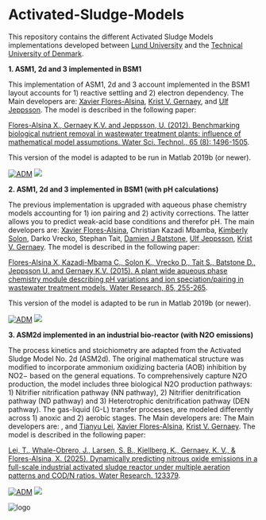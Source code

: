 # Activated-Sludge-Models

This repository contains the different Activated Sludge Models implementations developed between [Lund University](https://www.iea.lth.se/) and the [Technical University of Denmark](https://www.kt.dtu.dk/english/research/prosys).

<strong>1. ASM1, 2d and 3 implemented in BSM1 </strong>  

This implementation of ASM1, 2d and 3 account implemented in the BSM1 layout accounts for 1) reactive settling and 2) electron dependency. The Main developers are: [Xavier Flores-Alsina](https://github.com/xfalsina), [Krist V. Gernaey](https://github.com/kristgernaey), and [Ulf Jeppsson](https://github.com/ulfjeppsson). The model is described in the following paper: 

[Flores-Alsina X., Gernaey K.V. and Jeppsson, U. (2012). Benchmarking biological nutrient removal in wastewater treatment plants: influence of mathematical model assumptions. Water Sci. Technol., 65 (8): 1496-1505](https://doi.org/10.2166/wst.2012.039). 

This version of the model is adapted to be run in Matlab 2019b (or newer).

[![ADM](https://img.shields.io/badge/DOWNLOAD%20ASM1%202d%203%20in%20BSM1-990000?style=for-the-badge)](https://github.com/wwtmodels/Activated-Sludge-Models/releases/download/v1/ASM1.2d.3.in.BSM1.zip) [![](https://img.shields.io/github/downloads/wwtmodels/Activated-Sludge-Models/v1/total?color=990000&label=Downloads&style=for-the-badge)](https://github.com/wwtmodels/Activated-Sludge-Models) 

<strong>2. ASM1, 2d and 3 implemented in BSM1 (with pH calculations) </strong> 

The previous implementation is upgraded with aqueous phase chemistry models accounting for 1) ion pairing and 2) activity corrections. The latter allows you to predict weak-acid base conditions and therefor pH. The main developers are: [Xavier Flores-Alsina](https://github.com/xfalsina), Christian Kazadi Mbamba, [Kimberly Solon](https://github.com/KimberlySolon), Darko Vrecko, Stephan Tait, [Damien J Batstone](https://github.com/damienbatstone), [Ulf Jeppsson](https://github.com/ulfjeppsson), [Krist V. Gernaey](https://github.com/kristgernaey). The model is described in the following paper: 

[Flores-Alsina X, Kazadi-Mbama C., Solon K., Vrecko D., Tait S., Batstone D., Jeppsson U. and Gernaey K.V. (2015). A plant wide aqueous phase chemistry module describing pH variations and ion speciation/pairing in wastewater treatment models. Water Research, 85, 255-265](https://doi.org/10.1016/j.watres.2015.07.014). 

This version of the model is adapted to be run in Matlab 2019b (or newer).

[![ADM](https://img.shields.io/badge/DOWNLOAD%20ASM1%202d%203%20in%20BSM1%20with%20pH-990000?style=for-the-badge)](https://github.com/wwtmodels/Activated-Sludge-Models/releases/download/v3/ASM1.2d.3.pH.zip) [![](https://img.shields.io/github/downloads/wwtmodels/Activated-Sludge-Models/v2/total?color=990000&label=Downloads&style=for-the-badge)](https://github.com/wwtmodels/Activated-Sludge-Models) 

<strong>3. ASM2d implemented in an industrial bio-reactor (with N2O emissions) </strong>

The process kinetics and stoichiometry are adapted from the Activated Sludge Model No. 2d (ASM2d). The original mathematical structure was modified to incorporate ammonium oxidizing bacteria (AOB) inhibition by NO2− based on the general equations. To comprehensively capture N2O production, the model includes three biological N2O production pathways: 1) Nitrifier nitrification pathway (NN pathway), 2) Nitrifier denitrification pathway (ND pathway) and 3) Heterotrophic denitrification pathway (DEN pathway). The gas-liquid (G-L) transfer processes, are modeled differently across 1) anoxic and 2) aerobic stages. The Main developers are: The Main developers are: , and [Tianyu Lei](https://github.com/ulfjeppsson),  [Xavier Flores-Alsina](https://github.com/xfalsina), [Krist V. Gernaey](https://github.com/kristgernaey). The model is described in the following paper: 

[Lei, T., Whale-Obrero, J., Larsen, S. B., Kjellberg, K., Gernaey, K. V., & Flores-Alsina, X. (2025). Dynamically predicting nitrous oxide emissions in a full-scale industrial activated sludge reactor under multiple aeration patterns and COD/N ratios. Water Research. 123379](https://doi.org/10.1016/j.watres.2025.123379). 

[![ADM](https://img.shields.io/badge/DOWNLOAD%20ASM1%202d%203%20in%20BSM1%20with%20pH-990000?style=for-the-badge)](https://github.com/wwtmodels/Activated-Sludge-Models/releases/download/v2/ASM1.2d.3.pH.zip) [![](https://img.shields.io/github/downloads/wwtmodels/Activated-Sludge-Models/v2/total?color=990000&label=Downloads&style=for-the-badge)](https://github.com/wwtmodels/Activated-Sludge-Models) 



![logo](WWTMlogo.png)
